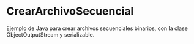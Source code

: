 # CrearArchivoSecuencial
Ejemplo de Java para crear archivos secuenciales binarios, con la clase ObjectOutputStream y serializable.
